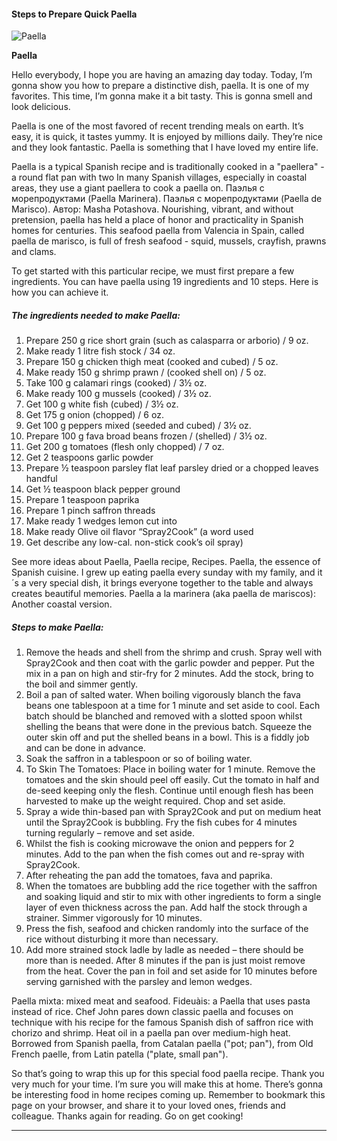             

#### Steps to Prepare Quick Paella

![Paella](https://img-global.cpcdn.com/recipes/858b0d3c63ff1182/751x532cq70/paella-recipe-main-photo.jpg)

**Paella**

Hello everybody, I hope you are having an amazing day today. Today, I’m gonna show you how to prepare a distinctive dish, paella. It is one of my favorites. This time, I’m gonna make it a bit tasty. This is gonna smell and look delicious.

Paella is one of the most favored of recent trending meals on earth. It’s easy, it is quick, it tastes yummy. It is enjoyed by millions daily. They’re nice and they look fantastic. Paella is something that I have loved my entire life.

Paella is a typical Spanish recipe and is traditionally cooked in a "paellera" - a round flat pan with two In many Spanish villages, especially in coastal areas, they use a giant paellera to cook a paella on. Паэлья с морепродуктами (Paella Marinera). Паэлья с морепродуктами (Paella de Marisco). Автор: Masha Potashova. Nourishing, vibrant, and without pretension, paella has held a place of honor and practicality in Spanish homes for centuries. This seafood paella from Valencia in Spain, called paella de marisco, is full of fresh seafood - squid, mussels, crayfish, prawns and clams.

To get started with this particular recipe, we must first prepare a few ingredients. You can have paella using 19 ingredients and 10 steps. Here is how you can achieve it.

##### The ingredients needed to make Paella:

1.  Prepare 250 g rice short grain (such as calasparra or arborio) / 9 oz.
2.  Make ready 1 litre fish stock / 34 oz.
3.  Prepare 150 g chicken thigh meat (cooked and cubed) / 5 oz.
4.  Make ready 150 g shrimp prawn / (cooked shell on) / 5 oz.
5.  Take 100 g calamari rings (cooked) / 3½ oz.
6.  Make ready 100 g mussels (cooked) / 3½ oz.
7.  Get 100 g white fish (cubed) / 3½ oz.
8.  Get 175 g onion (chopped) / 6 oz.
9.  Get 100 g peppers mixed (seeded and cubed) / 3½ oz.
10.  Prepare 100 g fava broad beans frozen / (shelled) / 3½ oz.
11.  Get 200 g tomatoes (flesh only chopped) / 7 oz.
12.  Get 2 teaspoons garlic powder
13.  Prepare ½ teaspoon parsley flat leaf parsley dried or a chopped leaves handful
14.  Get ½ teaspoon black pepper ground
15.  Prepare 1 teaspoon paprika
16.  Prepare 1 pinch saffron threads
17.  Make ready 1 wedges lemon cut into
18.  Make ready Olive oil flavor “Spray2Cook” (a word used
19.  Get describe any low-cal. non-stick cook’s oil spray)

See more ideas about Paella, Paella recipe, Recipes. Paella, the essence of Spanish cuisine. I grew up eating paella every sunday with my family, and it´s a very special dish, it brings everyone together to the table and always creates beautiful memories. Paella a la marinera (aka paella de mariscos): Another coastal version.

##### Steps to make Paella:

1.  Remove the heads and shell from the shrimp and crush. Spray well with Spray2Cook and then coat with the garlic powder and pepper. Put the mix in a pan on high and stir-fry for 2 minutes. Add the stock, bring to the boil and simmer gently.
2.  Boil a pan of salted water. When boiling vigorously blanch the fava beans one tablespoon at a time for 1 minute and set aside to cool. Each batch should be blanched and removed with a slotted spoon whilst shelling the beans that were done in the previous batch. Squeeze the outer skin off and put the shelled beans in a bowl. This is a fiddly job and can be done in advance.
3.  Soak the saffron in a tablespoon or so of boiling water.
4.  To Skin The Tomatoes: Place in boiling water for 1 minute. Remove the tomatoes and the skin should peel off easily. Cut the tomato in half and de-seed keeping only the flesh. Continue until enough flesh has been harvested to make up the weight required. Chop and set aside.
5.  Spray a wide thin-based pan with Spray2Cook and put on medium heat until the Spray2Cook is bubbling. Fry the fish cubes for 4 minutes turning regularly – remove and set aside.
6.  Whilst the fish is cooking microwave the onion and peppers for 2 minutes. Add to the pan when the fish comes out and re-spray with Spray2Cook.
7.  After reheating the pan add the tomatoes, fava and paprika.
8.  When the tomatoes are bubbling add the rice together with the saffron and soaking liquid and stir to mix with other ingredients to form a single layer of even thickness across the pan. Add half the stock through a strainer. Simmer vigorously for 10 minutes.
9.  Press the fish, seafood and chicken randomly into the surface of the rice without disturbing it more than necessary.
10.  Add more strained stock ladle by ladle as needed – there should be more than is needed. After 8 minutes if the pan is just moist remove from the heat. Cover the pan in foil and set aside for 10 minutes before serving garnished with the parsley and lemon wedges.

Paella mixta: mixed meat and seafood. Fideuàis: a Paella that uses pasta instead of rice. Chef John pares down classic paella and focuses on technique with his recipe for the famous Spanish dish of saffron rice with chorizo and shrimp. Heat oil in a paella pan over medium-high heat. Borrowed from Spanish paella, from Catalan paella ("pot; pan"), from Old French paelle, from Latin patella ("plate, small pan").

So that’s going to wrap this up for this special food paella recipe. Thank you very much for your time. I’m sure you will make this at home. There’s gonna be interesting food in home recipes coming up. Remember to bookmark this page on your browser, and share it to your loved ones, friends and colleague. Thanks again for reading. Go on get cooking!

* * *